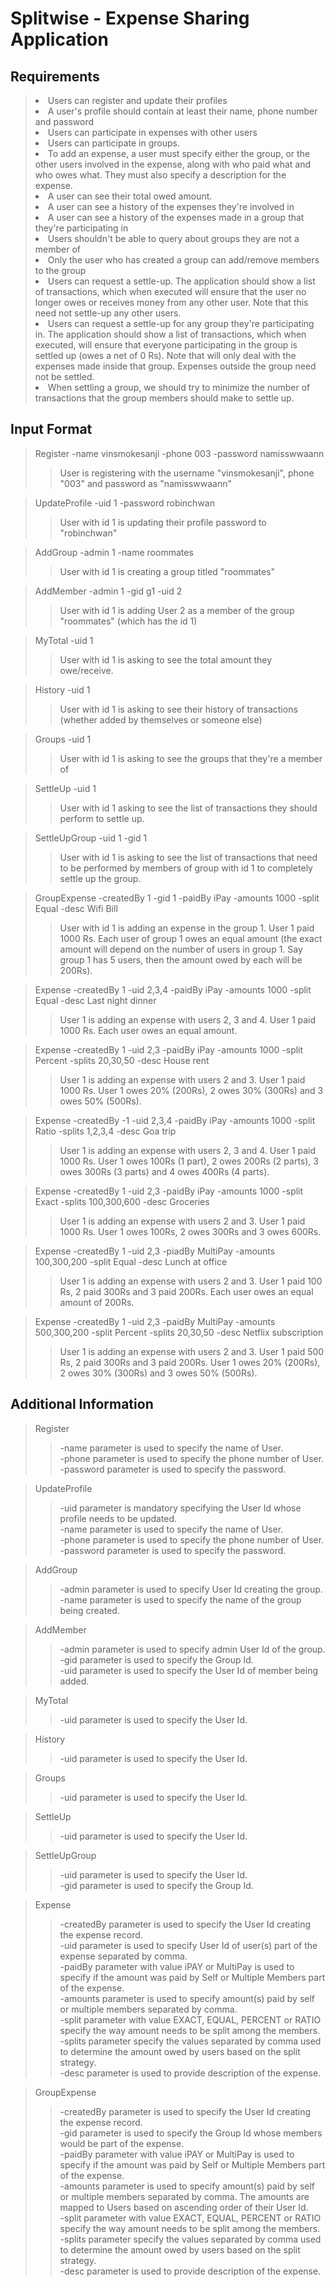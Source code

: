 # Splitwise - Expense Sharing Application

## Requirements
><li>Users can register and update their profiles</li>
><li>A user's profile should contain at least their name, phone number and password</li>
><li>Users can participate in expenses with other users</li>
><li>Users can participate in groups.</li>
><li>To add an expense, a user must specify either the group, or the other users involved in the expense, along with who paid what and who owes what. They must also specify a description for the expense.</li>
><li>A user can see their total owed amount.</li>
><li>A user can see a history of the expenses they're involved in</li>
><li>A user can see a history of the expenses made in a group that they're participating in</li>
><li>Users shouldn't be able to query about groups they are not a member of</li>
><li>Only the user who has created a group can add/remove members to the group</li>
><li>Users can request a settle-up. The application should show a list of transactions, which when executed will ensure that the user no longer owes or receives money from any other user. Note that this need not settle-up any other users.</li>
><li>Users can request a settle-up for any group they're participating in. The application should show a list of transactions, which when executed, will ensure that everyone participating in the group is settled up (owes a net of 0 Rs). Note that will only deal with the expenses made inside that group. Expenses outside the group need not be settled. </li>
><li>When settling a group, we should try to minimize the number of transactions that the group members should make to settle up.</li>

## Input Format
> Register -name vinsmokesanji -phone 003 -password namisswwaann</b></li>
>> User is registering with the username "vinsmokesanji", phone "003" and password as "namisswwaann"

> UpdateProfile -uid 1 -password robinchwan
>> User with id 1 is updating their profile password to "robinchwan"

> AddGroup -admin 1 -name roommates
>> User with id 1 is creating a group titled "roommates"

> AddMember -admin 1 -gid g1 -uid 2
>> User with id 1 is adding User 2 as a member of the group "roommates" (which has the id 1)

> MyTotal -uid 1
>> User with id 1 is asking to see the total amount they owe/receive.

> History -uid 1
>> User with id 1 is asking to see their history of transactions (whether added by themselves or someone
else)

> Groups -uid 1
>> User with id 1 is asking to see the groups that they're a member of

> SettleUp -uid 1
>> User with id 1 asking to see the list of transactions they should perform to settle up.

> SettleUpGroup -uid 1 -gid 1
>> User with id 1 is asking to see the list of transactions that need to be performed by members of group with id 1 to completely settle up the group.

> GroupExpense -createdBy 1 -gid 1 -paidBy iPay -amounts 1000 -split Equal -desc Wifi Bill 
>> User with id 1 is adding an expense in the group 1. 
>> User 1 paid 1000 Rs.
>> Each user of group 1 owes an equal amount (the exact amount will depend on the number of users in group 1. Say group 1 has 5 users, then the amount owed by each will be 200Rs).

> Expense -createdBy 1 -uid 2,3,4 -paidBy iPay -amounts 1000 -split Equal -desc Last night dinner
>> User 1 is adding an expense with users 2, 3 and 4.
>> User 1 paid 1000 Rs.
>> Each user owes an equal amount.

> Expense -createdBy 1 -uid 2,3 -paidBy iPay -amounts 1000 -split Percent -splits 20,30,50 -desc House rent
>> User 1 is adding an expense with users 2 and 3.
>> User 1 paid 1000 Rs.
>> User 1 owes 20% (200Rs), 2 owes 30% (300Rs) and 3 owes 50% (500Rs).

> Expense -createdBy -1 -uid 2,3,4 -paidBy iPay -amounts 1000 -split Ratio -splits 1,2,3,4 -desc Goa trip
>> User 1 is adding an expense with users 2, 3 and 4.
>> User 1 paid 1000 Rs.
>> User 1 owes 100Rs (1 part), 2 owes 200Rs (2 parts), 3 owes 300Rs (3 parts) and 4 owes 400Rs (4
parts).

> Expense -createdBy 1 -uid 2,3 -paidBy iPay -amounts 1000 -split Exact -splits 100,300,600 -desc Groceries
>> User 1 is adding an expense with users 2 and 3.
>> User 1 paid 1000 Rs.
>> User 1 owes 100Rs, 2 owes 300Rs and 3 owes 600Rs.

> Expense -createdBy 1 -uid 2,3 -piadBy MultiPay -amounts 100,300,200 -split Equal -desc Lunch at office
>> User 1 is adding an expense with users 2 and 3.
>> User 1 paid 100 Rs, 2 paid 300Rs and 3 paid 200Rs.
>> Each user owes an equal amount of 200Rs.

> Expense -createdBy 1 -uid 2,3 -paidBy MultiPay -amounts 500,300,200 -split Percent -splits 20,30,50 -desc Netflix subscription
>> User 1 is adding an expense with users 2 and 3.
>> User 1 paid 500 Rs, 2 paid 300Rs and 3 paid 200Rs.
>> User 1 owes 20% (200Rs), 2 owes 30% (300Rs) and 3 owes 50% (500Rs).

## Additional Information
> Register 
>> -name parameter is used to specify the name of User.</br>
>> -phone parameter is used to specify the phone number of User.</br>
>> -password parameter is used to specify the password.</br>

> UpdateProfile
>> -uid parameter is mandatory specifying the User Id whose profile needs to be updated.</br>
>> -name parameter is used to specify the name of User.</br>
>> -phone parameter is used to specify the phone number of User.</br>
>> -password parameter is used to specify the password.</br>

> AddGroup
>> -admin parameter is used to specify User Id creating the group.</br>
>> -name parameter is used to specify the name of the group being created.</br>

> AddMember
>> -admin parameter is used to specify admin User Id of the group.</br>
>> -gid parameter is used to specify the Group Id.</br>
>> -uid parameter is used to specify the User Id of member being added.</br>

> MyTotal
>> -uid parameter is used to specify the User Id.</br>

> History
>> -uid parameter is used to specify the User Id.</br>

> Groups
>> -uid parameter is used to specify the User Id.</br>

> SettleUp
>> -uid parameter is used to specify the User Id.</br>

> SettleUpGroup
>> -uid parameter is used to specify the User Id.</br>
>> -gid parameter is used to specify the Group Id.</br>

> Expense
>> -createdBy parameter is used to specify the User Id creating the expense record.</br>
>> -uid parameter is used to specify User Id of user(s) part of the expense separated by comma.</br>
>> -paidBy parameter with value iPAY or MultiPay is used to specify if the amount was paid by Self or Multiple Members part of the expense.</br>
>> -amounts parameter is used to specify amount(s) paid by self or multiple members separated by comma.</br>
>> -split parameter with value EXACT, EQUAL, PERCENT or RATIO  specify the way amount needs to be split among the members.</br>
>> -splits parameter specify the values separated by comma used to determine the amount owed by users based on the split strategy.</br>
>> -desc parameter is used to provide description of the expense.</br>

> GroupExpense
>> -createdBy parameter is used to specify the User Id creating the expense record.</br>
>> -gid parameter is used to specify the Group Id whose members would be part of the expense.</br>
>> -paidBy parameter with value iPAY or MultiPay is used to specify if the amount was paid by Self or Multiple Members part of the expense.</br>
>> -amounts parameter is used to specify amount(s) paid by self or multiple members separated by comma. The amounts are mapped to Users based on ascending order of their User Id.</br>
>> -split parameter with value EXACT, EQUAL, PERCENT or RATIO  specify the way amount needs to be split among the members.</br>
>> -splits parameter specify the values separated by comma used to determine the amount owed by users based on the split strategy.</br>
>> -desc parameter is used to provide description of the expense.</br>
